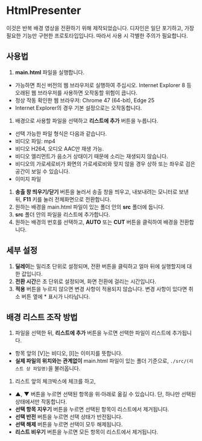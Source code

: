 # HtmlPresenter

이것은 반복 배경 영상을 전환하기 위해 제작되었습니다. 디자인은 일단 포기하고, 가장 필요한 기능만 구현한 프로토타입입니다. 따라서 사용 시 각별한 주의가 필요합니다.

## 사용법
1. **main.html** 파일을 실행합니다.
 - 가능하면 최신 버전의 웹 브라우저로 실행하여 주십시오. Internet Explorer 8 등 오래된 웹 브라우저를 사용하면 오작동할 위험이 큽니다.
 - 정상 작동 확인한 웹 브라우저: Chrome 47 (64-bit), Edge 25
 - Internet Explorer의 경우 기본 설정으로는 오작동합니다.
1. 배경으로 사용할 파일을 선택하고 **리스트에 추가** 버튼을 누릅니다.
 - 선택 가능한 파일 형식은 다음과 같습니다.
  - 비디오 파일: mp4
   - 비디오 H264, 오디오 AAC만 재생 가능.
   - 비디오 엘리먼트가 음소거 상태이기 때문에 소리는 재생되지 않습니다.
   - 비디오의 가로세로비가 화면의 가로세로비와 맞지 않을 경우 상하 또는 좌우로 검은 공간이 보일 수 있습니다.
  - 이미지 파일
1. **송출 창 띄우기/닫기** 버튼을 눌러서 송출 창을 띄우고, 내보내려는 모니터로 보낸 뒤, **F11** 키를 눌러 전체화면으로 전환합니다.
1. 원하는 배경을 main.html 파일이 있는 폴더 안의 **src** 폴더에 둡니다.
1. **src** 폴더 안의 파일을 리스트에 추가합니다.
1. 원하는 배경의 번호를 선택하고, **AUTO** 또는 **CUT** 버튼을 클릭하여 배경을 전환합니다.

## 세부 설정
1. **딜레이**는 밀리초 단위로 설정되며, 전환 버튼을 클릭하고 얼마 뒤에 실행할지에 대한 값입니다.
1. **전환 시간**은 초 단위로 설정되며, 화면 전환에 걸리는 시간입니다.
1. **적용** 버튼을 누르지 않으면 변경 사항이 적용되지 않습니다. 변경 사항이 있다면 취소 버튼 옆에 \* 표시가 나타납니다.

## 배경 리스트 조작 방법
1. 파일을 선택한 뒤, **리스트에 추가** 버튼을 누르면 선택한 파일이 리스트에 추가됩니다.
 - 항목 앞의 [V]는 비디오, [I]는 이미지를 뜻합니다.
 - **실제 파일의 위치와는 관계없이** main.html 파일이 있는 폴더 기준으로, `./src/(리스트 상 파일명)`을 불러옵니다.
1. 리스트 앞의 체크박스에 체크를 하고,
 - **▲**, **▼** 버튼을 누르면 선택된 항목을 위·아래로 옮길 수 있습니다. 단, 하나만 선택된 상태에서만 작동합니다.
 - **선택 항목 지우기** 버튼을 누르면 선택된 항목이 리스트에서 제거됩니다.
 - **선택 반전** 버튼을 누르면 선택 상태가 반전됩니다.
 - **선택 해제** 버튼을 누르면 선택이 모두 해제됩니다.
 - **리스트 비우기** 버튼을 누르면 모든 항목이 리스트에서 제거됩니다.
